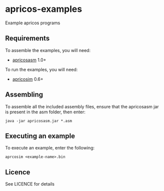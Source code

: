 apricos-examples
================

Example apricos programs


Requirements
------------

To assemble the examples, you will need:

- [apricosasm](http://github.com/drdanick/apricosasm-java/) 1.0+

To run the examples, you will need:

- [apricosim](http://github.com/drdanick/apricosim-curses/) 0.6+


Assembling
----------

To assemble all the included assembly files, ensure that the apricosasm 
jar is present in the asm folder, then enter:

```
java -jar apricosasm.jar *.asm
```

Executing an example
--------------------

To execute an example, enter the following:

```
aprcosim <example-name>.bin
```

Licence
-------

See LICENCE for details

